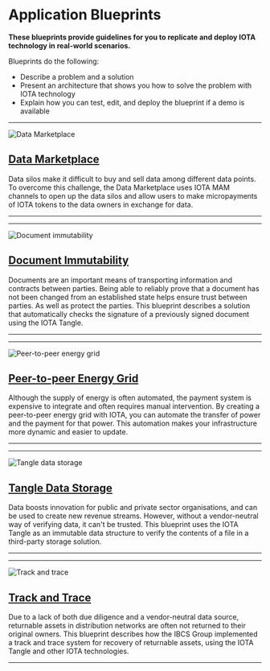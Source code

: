 # Application Blueprints

**These blueprints provide guidelines for you to replicate and deploy IOTA  technology in real-world scenarios.**

Blueprints do the following:

- Describe a problem and a solution
- Present an architecture that shows you how to solve the problem with IOTA technology
- Explain how you can test, edit, and deploy the blueprint if a demo is available

-------------------------
![Data Marketplace](/img/blueprints/data-marketplace-thumbnail.png)
## [Data Marketplace](./data-marketplace/overview.md)

Data silos make it difficult to buy and sell data among different data points. To overcome this challenge, the Data Marketplace uses IOTA MAM channels to open up the data silos and allow users to make micropayments of IOTA tokens to the data owners in exchange for data.

-------------------------

-------------------------
![Document immutability](/img/blueprints/document-immutability.png)
## [Document Immutability](./doc-immutability/overview.md)

Documents are an important means of transporting information and contracts between parties. Being able to reliably prove that a document has not been changed from an established state helps ensure trust between parties. As well as protect the parties. This blueprint describes a solution that automatically checks the signature of a previously signed document using the IOTA Tangle.

-------------------------

-------------------------
![Peer-to-peer energy grid](/img/blueprints/p2p-energy-grid-thumbnail.png)
## [Peer-to-peer Energy Grid](./p2p-energy/overview.md)

Although the supply of energy is often automated, the payment system is expensive to integrate and often requires manual intervention. By creating a peer-to-peer energy grid with IOTA, you can automate the transfer of power and the payment for that power. This automation makes your infrastructure more dynamic and easier to update.

-------------------------

-------------------------
![Tangle data storage](/img/blueprints/tangle-data-storage-thumbnail.png)
## [Tangle Data Storage](./tangle-data-storage/overview.md)

Data boosts innovation for public and private sector organisations, and can be used to create new revenue streams. However, without a vendor-neutral way of verifying data, it can't be trusted. This blueprint uses the IOTA Tangle as an immutable data structure to verify the contents of a file in a third-party storage solution.

-------------------------

-------------------------
![Track and trace](/img/blueprints/track-and-trace-thumbnail.png)
## [Track and Trace](./track-and-trace/overview.md)

Due to a lack of both due diligence and a vendor-neutral data source, returnable assets in distribution networks are often not returned to their original owners. This blueprint describes how the IBCS Group implemented a track and trace system for recovery of returnable assets, using the IOTA Tangle and other IOTA technologies.

-------------------------
